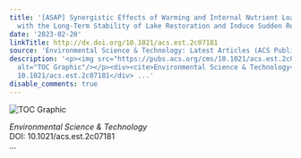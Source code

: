 ```yaml
---
title: '[ASAP] Synergistic Effects of Warming and Internal Nutrient Loading Interfere
  with the Long-Term Stability of Lake Restoration and Induce Sudden Re-eutrophication'
date: '2023-02-20'
linkTitle: http://dx.doi.org/10.1021/acs.est.2c07181
source: 'Environmental Science & Technology: Latest Articles (ACS Publications)'
description: '<p><img src="https://pubs.acs.org/cms/10.1021/acs.est.2c07181/asset/images/medium/es2c07181_0006.gif"
  alt="TOC Graphic"/></p><div><cite>Environmental Science & Technology</cite></div><div>DOI:
  10.1021/acs.est.2c07181</div> ...'
disable_comments: true
---
```

<p><img src="https://pubs.acs.org/cms/10.1021/acs.est.2c07181/asset/images/medium/es2c07181_0006.gif" alt="TOC Graphic"/></p><div><cite>Environmental Science & Technology</cite></div><div>DOI: 10.1021/acs.est.2c07181</div> ...